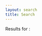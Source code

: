 ```yaml
---
layout: search
title: Search
---
```


<p>Results for <b><i id="search-query"></i></b>:</p>
<ul id="search-results"></ul>
